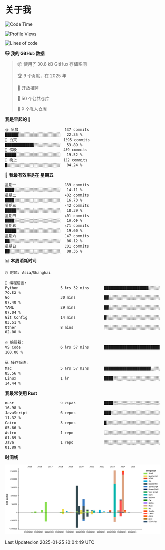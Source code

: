 # 关于我

<!--START_SECTION:waka-->
![Code Time](http://img.shields.io/badge/Code%20Time-3%2C421%20hrs%2018%20mins-blue)

![Profile Views](http://img.shields.io/badge/%E4%B8%AA%E4%BA%BA%E8%B5%84%E6%96%99%E8%A7%82%E7%9C%8B%E6%AC%A1%E6%95%B0-0-blue)

![Lines of code](https://img.shields.io/badge/%E4%BB%8E%E3%80%8CHello%20World%E3%80%8D%E8%B5%B7%E6%88%91%E5%B7%B2%E7%BB%8F%E5%86%99%E4%BA%86-1.1%20million%20%E8%A1%8C%E4%BB%A3%E7%A0%81-blue)

**🐱 我的 GitHub 数据** 

> 📦  使用了 30.8 kB GitHub 存储空间 
 > 
> 🏆 9 个贡献，在 2025 年
 > 
> 💼 开放招聘
 > 
> 📜 50 个公共仓库 
 > 
> 🔑 9 个私人仓库 
 > 
**我是早起的 🐤** 

```text
🌞 早晨                     537 commits         ██████░░░░░░░░░░░░░░░░░░░   22.35 % 
🌆 白天                     1295 commits        █████████████░░░░░░░░░░░░   53.89 % 
🌃 傍晚                     469 commits         █████░░░░░░░░░░░░░░░░░░░░   19.52 % 
🌙 晚上                     102 commits         █░░░░░░░░░░░░░░░░░░░░░░░░   04.24 % 
```
📅 **我最有效率是在 星期五** 

```text
星期一                      339 commits         ████░░░░░░░░░░░░░░░░░░░░░   14.11 % 
星期二                      402 commits         ████░░░░░░░░░░░░░░░░░░░░░   16.73 % 
星期三                      442 commits         █████░░░░░░░░░░░░░░░░░░░░   18.39 % 
星期四                      401 commits         ████░░░░░░░░░░░░░░░░░░░░░   16.69 % 
星期五                      471 commits         █████░░░░░░░░░░░░░░░░░░░░   19.60 % 
星期六                      147 commits         ██░░░░░░░░░░░░░░░░░░░░░░░   06.12 % 
星期日                      201 commits         ██░░░░░░░░░░░░░░░░░░░░░░░   08.36 % 
```


📊 **本周消耗时间** 

```text
🕑︎ 时区: Asia/Shanghai

💬 编程语言: 
Python                   5 hrs 32 mins       ████████████████████░░░░░   79.52 % 
Go                       30 mins             ██░░░░░░░░░░░░░░░░░░░░░░░   07.40 % 
YAML                     29 mins             ██░░░░░░░░░░░░░░░░░░░░░░░   07.04 % 
Git Config               14 mins             █░░░░░░░░░░░░░░░░░░░░░░░░   03.51 % 
Other                    8 mins              ░░░░░░░░░░░░░░░░░░░░░░░░░   02.00 % 

🔥 编辑器: 
VS Code                  6 hrs 57 mins       █████████████████████████   100.00 % 

💻 操作系统: 
Mac                      5 hrs 57 mins       █████████████████████░░░░   85.56 % 
Linux                    1 hr                ████░░░░░░░░░░░░░░░░░░░░░   14.44 % 
```

**我最常使用 Rust** 

```text
Rust                     9 repos             ████░░░░░░░░░░░░░░░░░░░░░   16.98 % 
JavaScript               6 repos             ███░░░░░░░░░░░░░░░░░░░░░░   11.32 % 
Cairo                    3 repos             █░░░░░░░░░░░░░░░░░░░░░░░░   05.66 % 
Astro                    1 repo              ░░░░░░░░░░░░░░░░░░░░░░░░░   01.89 % 
Java                     1 repo              ░░░░░░░░░░░░░░░░░░░░░░░░░   01.89 % 
```



**时间线**

![Lines of Code chart](https://raw.githubusercontent.com/catusax/catusax/master/assets/bar_graph.png)


 Last Updated on 2025-01-25 20:04:49 UTC
<!--END_SECTION:waka-->
